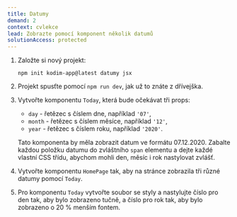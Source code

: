 ```yaml
---
title: Datumy
demand: 2
context: cvlekce
lead: Zobrazte pomocí komponent několik datumů
solutionAccess: protected
---
```


1. Založte si nový projekt:
   ```shell
   npm init kodim-app@latest datumy jsx
   ```
1. Projekt spusťte pomocí `npm run dev`, jak už to znáte z dřívejška.
1. Vytvořte komponentu `Today`, která bude očekávat tři props:

   - `day` - řetězec s číslem dne, například `'07'`,
   - `month` - řetězec s číslem měsíce, například `'12'`,
   - `year` - řetězec s číslem roku, například `'2020'`.

   Tato komponenta by měla zobrazit datum ve formátu 07.12.2020. Zabalte každou položku datumu do zvláštního `span` elementu a dejte každé vlastní CSS třídu, abychom mohli den, měsíc i rok nastylovat zvlášť.

1. Vytvořte komponentu `HomePage` tak, aby na stránce zobrazila tři různé datumy pomocí `Today`.
1. Pro komponentu `Today` vytvořte soubor se styly a nastylujte číslo pro den tak, aby bylo zobrazeno tučně, a číslo pro rok tak, aby bylo zobrazeno o 20 % menším fontem.

